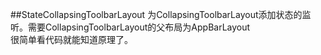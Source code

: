 ##StateCollapsingToolbarLayout
为CollapsingToolbarLayout添加状态的监听。需要CollapsingToolbarLayout的父布局为AppBarLayout  
很简单看代码就能知道原理了。